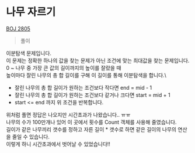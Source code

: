 # 나무 자르기

[BOJ 2805](https://www.acmicpc.net/problem/2805)

> 풀이

이분탐색 문제입니다.\
이 문제는 정확한 하나의 값을 찾는 문제가 아닌 조건에 맞는 최대값을 찾는 문제입니다.\
0 ~ 나무 중 가장 큰 값의 길이까지의 높이를 잘랐을 때\
높이마다 잘린 나무의 총 합 길이를 구해 이 길이를 통해 이분탐색을 합니다.\
- 잘린 나무의 총 합 길이가 원하는 조건보다 작다면 end = mid - 1
- 잘린 나무의 총 합 길이가 원하는 조건보다 같거나 크다면 start = mid + 1
- start <= end 까지 위 조건을 반복합니다.

위처럼 풀면 정답은 나오지만 시간초과가 나왔습니다.. ㅠㅠ\
나무의 수가 100만개나 있어 이 곳에서 횟수를 Count 객체를 사용해 줄였습니다.\
길이가 같은 나무끼리 갯수를 정하고 자른 길이 * 갯수로 하면 같은 길이의 나무의 연산을 줄일 수 있습니다.\
이렇게 하니 시간초과에서 벗어날 수 있었습니다!!